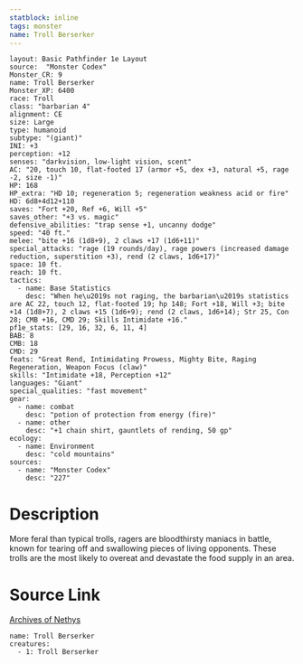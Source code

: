 ```yaml
---
statblock: inline
tags: monster
name: Troll Berserker
---
```

```statblock
layout: Basic Pathfinder 1e Layout
source:  "Monster Codex"
Monster_CR: 9
name: Troll Berserker
Monster_XP: 6400
race: Troll
class: "barbarian 4"
alignment: CE
size: Large
type: humanoid
subtype: "(giant)"
INI: +3
perception: +12
senses: "darkvision, low-light vision, scent"
AC: "20, touch 10, flat-footed 17 (armor +5, dex +3, natural +5, rage -2, size -1)"
HP: 168
HP_extra: "HD 10; regeneration 5; regeneration weakness acid or fire"
HD: 6d8+4d12+110
saves: "Fort +20, Ref +6, Will +5"
saves_other: "+3 vs. magic"
defensive_abilities: "trap sense +1, uncanny dodge"
speed: "40 ft."
melee: "bite +16 (1d8+9), 2 claws +17 (1d6+11)"
special_attacks: "rage (19 rounds/day), rage powers (increased damage reduction, superstition +3), rend (2 claws, 1d6+17)"
space: 10 ft.
reach: 10 ft.
tactics:
  - name: Base Statistics
    desc: "When he\u2019s not raging, the barbarian\u2019s statistics are AC 22, touch 12, flat-footed 19; hp 148; Fort +18, Will +3; bite +14 (1d8+7), 2 claws +15 (1d6+9); rend (2 claws, 1d6+14); Str 25, Con 28; CMB +16, CMD 29; Skills Intimidate +16."
pf1e_stats: [29, 16, 32, 6, 11, 4]
BAB: 8
CMB: 18
CMD: 29
feats: "Great Rend, Intimidating Prowess, Mighty Bite, Raging Regeneration, Weapon Focus (claw)"
skills: "Intimidate +18, Perception +12"
languages: "Giant"
special_qualities: "fast movement"
gear:
  - name: combat
    desc: "potion of protection from energy (fire)"
  - name: other
    desc: "+1 chain shirt, gauntlets of rending, 50 gp"
ecology:
  - name: Environment
    desc: "cold mountains"
sources:
  - name: "Monster Codex"
    desc: "227"
```
# Description
More feral than typical trolls, ragers are bloodthirsty maniacs in battle, known for tearing off and swallowing pieces of living opponents. These trolls are the most likely to overeat and devastate the food supply in an area.
# Source Link
[Archives of Nethys](https://aonprd.com/MonsterDisplay.aspx?ItemName=Troll%20Berserker)
```encounter-table
name: Troll Berserker
creatures:
  - 1: Troll Berserker
```
